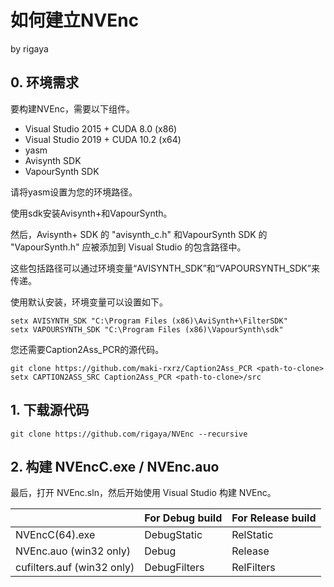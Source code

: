 
# 如何建立NVEnc
by rigaya  

## 0. 环境需求
要构建NVEnc，需要以下组件。

- Visual Studio 2015 + CUDA 8.0 (x86)
- Visual Studio 2019 + CUDA 10.2 (x64)
- yasm
- Avisynth SDK
- VapourSynth SDK

请将yasm设置为您的环境路径。

使用sdk安装Avisynth+和VapourSynth。

然后，Avisynth+ SDK 的 "avisynth_c.h" 和VapourSynth SDK 的 "VapourSynth.h" 应被添加到 Visual Studio 的包含路径中。

这些包括路径可以通过环境变量“AVISYNTH_SDK”和“VAPOURSYNTH_SDK”来传递。

使用默认安装，环境变量可以设置如下。
```Batchfile
setx AVISYNTH_SDK "C:\Program Files (x86)\AviSynth+\FilterSDK"
setx VAPOURSYNTH_SDK "C:\Program Files (x86)\VapourSynth\sdk"
```

您还需要Caption2Ass_PCR的源代码。

```Batchfile
git clone https://github.com/maki-rxrz/Caption2Ass_PCR <path-to-clone>
setx CAPTION2ASS_SRC Caption2Ass_PCR <path-to-clone>/src
```

## 1. 下载源代码

```Batchfile
git clone https://github.com/rigaya/NVEnc --recursive
```

## 2. 构建 NVEncC.exe / NVEnc.auo

最后，打开 NVEnc.sln，然后开始使用 Visual Studio 构建 NVEnc。

|   | For Debug build | For Release build |
|:---------------------|:------|:--------|
|NVEncC(64).exe | DebugStatic | RelStatic |
|NVEnc.auo (win32 only) | Debug | Release |
|cufilters.auf (win32 only) | DebugFilters | RelFilters |
